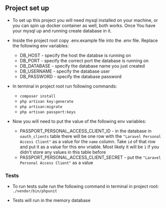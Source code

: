 ## Project set up

- To set up this project you will need mysql installed on your machine, or you can spin up docker container as well, both works.
Once You have your mysql up and running create database in it.


- Inside the project root copy .env.example file into the .env file.
Replace the following env variables:
    - DB_HOST - specify the host the databse is running on
    - DB_PORT - specify the correct port the database is running on
    - DB_DATABASE - specify the database name you just created
    - DB_USERNAME - specify the database user
    - DB_PASSWORD - specify the database password


- In terminal in project root run following commands:
  - `composer install`
  - `php artisan key:generate`
  - `php artisan:migrate`
  - `php artisan passport:keys`


- Now you will need to put the value of the following env variables:
  - PASSPORT_PERSONAL_ACCESS_CLIENT_ID - in the database in `oauth_clients` table there will be one row with the `"Laravel Personal Access Client"` as a value for the `name` column. Take `id` of that row and put it as a value for this env vriable. Most likely it will be `1` if you didn't store any values in this table before
  - PASSPORT_PERSONAL_ACCESS_CLIENT_SECRET - put the `"Laravel Personal Access Client"` as a value


### Tests

- To run tests suite run the following command in terminal in project root: `./vendor/bin/phpunit`


- Tests will run in the memory database
